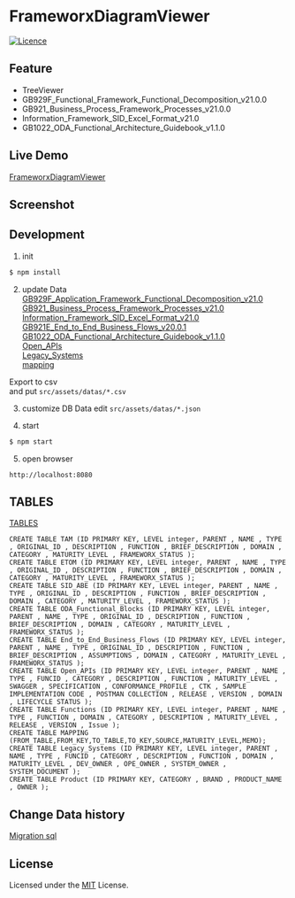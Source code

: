 # FrameworxDiagramViewer

[![Licence](https://img.shields.io/badge/License-MIT-green.svg?style=flat-square)](LICENSE) 


## Feature
* TreeViewer
 * GB929F_Functional_Framework_Functional_Decomposition_v21.0.0
 * GB921_Business_Process_Framework_Processes_v21.0.0
 * Information_Framework_SID_Excel_Format_v21.0
 * GB1022_ODA_Functional_Architecture_Guidebook_v1.1.0

## Live Demo
[FrameworxDiagramViewer](https://nojaja.github.io/FrameworxDiagramViewer/?q=1&type=TAM)


## Screenshot

## Development
1. init
```sh
$ npm install
```

2. update Data  
[GB929F_Application_Framework_Functional_Decomposition_v21.0](https://docs.google.com/spreadsheets/d/1cp_RM2HgvJQa1mxKcuwfQjgU51xM05jYYSMKmw8WZmc/edit?usp=sharing)  
[GB921_Business_Process_Framework_Processes_v21.0](https://docs.google.com/spreadsheets/d/1tONFHSG063GqTjbpQe-8XtLZh-zazxqr3T9b1gTPMUU/edit?usp=sharing)  
[Information_Framework_SID_Excel_Format_v21.0](https://docs.google.com/spreadsheets/d/1txLKJ_HogpbrnECD3WbpjV9ObUqYaXiI9dhMsa-qq0A/edit?usp=sharing)  
[GB921E_End_to_End_Business_Flows_v20.0.1](https://docs.google.com/spreadsheets/d/1Bf-ZWoKFnIdlczZ6U0uIjGth8E-Krb2_0gB9skkMs3w/edit?usp=sharing)  
[GB1022_ODA_Functional_Architecture_Guidebook_v1.1.0](https://docs.google.com/spreadsheets/d/1rKSNk4ptMRMJbI8rO7SDvRuTBoiLTHcD8xb-_m9UcMY/edit?usp=sharing)  
[Open_APIs](https://docs.google.com/spreadsheets/d/1rYSE8yqqOCIfLxa8LlfjQfRCbhf8LNjrjjMaQXak6Ws/edit?usp=sharing)  
[Legacy_Systems](https://docs.google.com/spreadsheets/d/1P4WQxQnO-gbPkVZ2d85T9I0dClw9Lm3rQ_cvSmyYz88/edit?usp=sharing)  
[mapping](https://docs.google.com/spreadsheets/d/1Qr4PD75e1VRMx_4Lk09ibswxMdJakM-TKNvpWBcHNtI/edit?usp=sharing)  

Export to csv  
and put ```src/assets/datas/*.csv```

3. customize DB Data
edit ```src/assets/datas/*.json``` 

4. start
```sh
$ npm start
```

5. open browser
```
http://localhost:8080
```


## TABLES
[TABLES](https://docs.google.com/spreadsheets/d/1P4WQxQnO-gbPkVZ2d85T9I0dClw9Lm3rQ_cvSmyYz88/edit?usp=sharing)
```
CREATE TABLE TAM (ID PRIMARY KEY, LEVEL integer, PARENT , NAME , TYPE , ORIGINAL_ID , DESCRIPTION , FUNCTION , BRIEF_DESCRIPTION , DOMAIN , CATEGORY , MATURITY_LEVEL , FRAMEWORX_STATUS );
CREATE TABLE ETOM (ID PRIMARY KEY, LEVEL integer, PARENT , NAME , TYPE , ORIGINAL_ID , DESCRIPTION , FUNCTION , BRIEF_DESCRIPTION , DOMAIN , CATEGORY , MATURITY_LEVEL , FRAMEWORX_STATUS );
CREATE TABLE SID_ABE (ID PRIMARY KEY, LEVEL integer, PARENT , NAME , TYPE , ORIGINAL_ID , DESCRIPTION , FUNCTION , BRIEF_DESCRIPTION , DOMAIN , CATEGORY , MATURITY_LEVEL , FRAMEWORX_STATUS );
CREATE TABLE ODA_Functional_Blocks (ID PRIMARY KEY, LEVEL integer, PARENT , NAME , TYPE , ORIGINAL_ID , DESCRIPTION , FUNCTION , BRIEF_DESCRIPTION , DOMAIN , CATEGORY , MATURITY_LEVEL , FRAMEWORX_STATUS );
CREATE TABLE End_to_End_Business_Flows (ID PRIMARY KEY, LEVEL integer, PARENT , NAME , TYPE , ORIGINAL_ID , DESCRIPTION , FUNCTION , BRIEF_DESCRIPTION , ASSUMPTIONS , DOMAIN , CATEGORY , MATURITY_LEVEL , FRAMEWORX_STATUS );
CREATE TABLE Open_APIs (ID PRIMARY KEY, LEVEL integer, PARENT , NAME , TYPE , FUNCID , CATEGORY , DESCRIPTION , FUNCTION , MATURITY_LEVEL , SWAGGER , SPECIFICATION , CONFORMANCE_PROFILE , CTK , SAMPLE IMPLEMENTATION CODE , POSTMAN COLLECTION , RELEASE , VERSION , DOMAIN , LIFECYCLE STATUS );
CREATE TABLE Functions (ID PRIMARY KEY, LEVEL integer, PARENT , NAME , TYPE , FUNCTION , DOMAIN , CATEGORY , DESCRIPTION , MATURITY_LEVEL , RELEASE , VERSION , Issue );
CREATE TABLE MAPPING (FROM_TABLE,FROM_KEY,TO_TABLE,TO_KEY,SOURCE,MATURITY_LEVEL,MEMO);
CREATE TABLE Legacy_Systems (ID PRIMARY KEY, LEVEL integer, PARENT , NAME , TYPE , FUNCID , CATEGORY , DESCRIPTION , FUNCTION , DOMAIN , MATURITY_LEVEL , DEV_OWNER , OPE_OWNER , SYSTEM_OWNER , SYSTEM_DOCUMENT );
CREATE TABLE Product (ID PRIMARY KEY, CATEGORY , BRAND , PRODUCT_NAME , OWNER );
```

## Change Data history
 [Migration sql](https://docs.google.com/spreadsheets/d/1P4WQxQnO-gbPkVZ2d85T9I0dClw9Lm3rQ_cvSmyYz88/edit#gid=736809744)

## License

Licensed under the [MIT](LICENSE) License.
